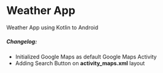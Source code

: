 # Weather App
Weather App using Kotlin to Android

##### Changelog:
- Initialized Google Maps as default Google Maps Activity
- Adding Search Button on **activity_maps.xml** layout